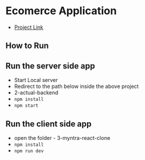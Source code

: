 # Ecomerce Application 
- [Project Link](https://github.com/siba-x-prasad/ReactPlayground/tree/main/src/react/youtube/16EcomerceApp)

## How to Run

## Run the server side app
- Start Local server
- Redirect to the path below inside the above project
- 2-actual-backend
- ```npm install```
- ```npm start```

## Run the client side app
- open the folder - 3-myntra-react-clone
- ```npm install```
- ```npm run dev```
